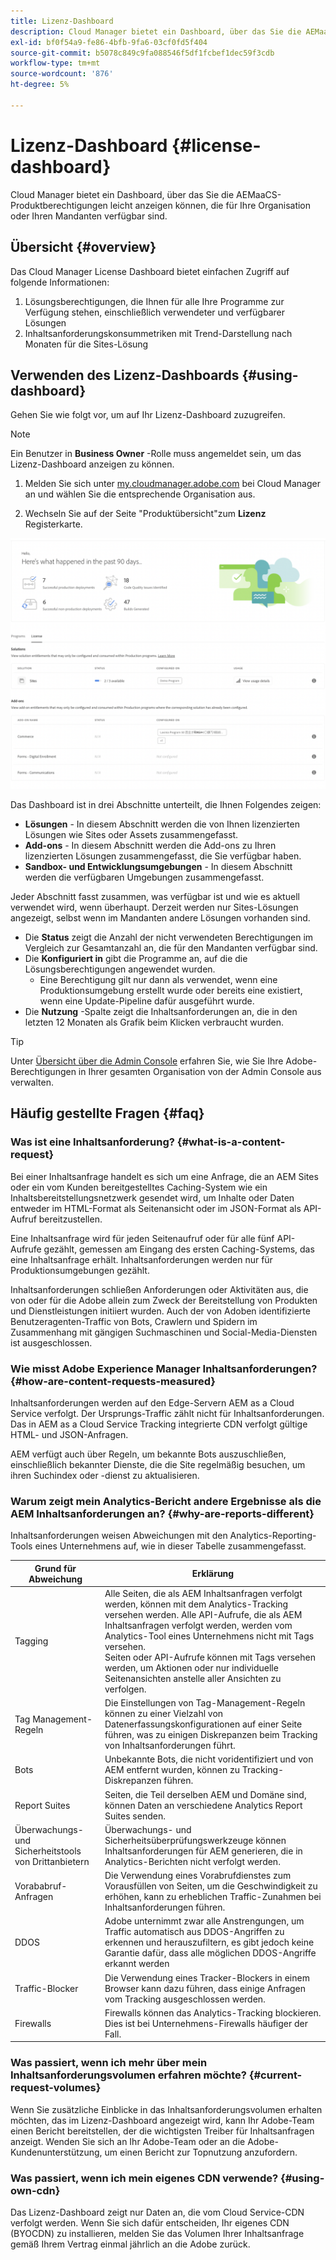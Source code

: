 ```yaml
---
title: Lizenz-Dashboard
description: Cloud Manager bietet ein Dashboard, über das Sie die AEMaaCS-Produktberechtigungen leicht anzeigen können, die für Ihre Organisation oder Ihren Mandanten verfügbar sind.
exl-id: bf0f54a9-fe86-4bfb-9fa6-03cf0fd5f404
source-git-commit: b5078c849c9fa088546f5df1fcbef1dec59f3cdb
workflow-type: tm+mt
source-wordcount: '876'
ht-degree: 5%

---
```


# Lizenz-Dashboard {#license-dashboard}

Cloud Manager bietet ein Dashboard, über das Sie die AEMaaCS-Produktberechtigungen leicht anzeigen können, die für Ihre Organisation oder Ihren Mandanten verfügbar sind.

## Übersicht {#overview}

Das Cloud Manager License Dashboard bietet einfachen Zugriff auf folgende Informationen:

1. Lösungsberechtigungen, die Ihnen für alle Ihre Programme zur Verfügung stehen, einschließlich verwendeter und verfügbarer Lösungen
1. Inhaltsanforderungskonsummetriken mit Trend-Darstellung nach Monaten für die Sites-Lösung

## Verwenden des Lizenz-Dashboards {#using-dashboard}

Gehen Sie wie folgt vor, um auf Ihr Lizenz-Dashboard zuzugreifen.

>[!NOTE]
>
>Ein Benutzer in **Business Owner** -Rolle muss angemeldet sein, um das Lizenz-Dashboard anzeigen zu können.

1. Melden Sie sich unter [my.cloudmanager.adobe.com](https://my.cloudmanager.adobe.com/) bei Cloud Manager an und wählen Sie die entsprechende Organisation aus.

1. Wechseln Sie auf der Seite &quot;Produktübersicht&quot;zum **Lizenz** Registerkarte.

![Lizenz-Dashboard](assets/license-dashboard.png)

Das Dashboard ist in drei Abschnitte unterteilt, die Ihnen Folgendes zeigen:

* **Lösungen** - In diesem Abschnitt werden die von Ihnen lizenzierten Lösungen wie Sites oder Assets zusammengefasst.
* **Add-ons** - In diesem Abschnitt werden die Add-ons zu Ihren lizenzierten Lösungen zusammengefasst, die Sie verfügbar haben.
* **Sandbox- und Entwicklungsumgebungen** - In diesem Abschnitt werden die verfügbaren Umgebungen zusammengefasst.

Jeder Abschnitt fasst zusammen, was verfügbar ist und wie es aktuell verwendet wird, wenn überhaupt. Derzeit werden nur Sites-Lösungen angezeigt, selbst wenn im Mandanten andere Lösungen vorhanden sind.

* Die **Status** zeigt die Anzahl der nicht verwendeten Berechtigungen im Vergleich zur Gesamtanzahl an, die für den Mandanten verfügbar sind.
* Die **Konfiguriert in** gibt die Programme an, auf die die Lösungsberechtigungen angewendet wurden.
   * Eine Berechtigung gilt nur dann als verwendet, wenn eine Produktionsumgebung erstellt wurde oder bereits eine existiert, wenn eine Update-Pipeline dafür ausgeführt wurde.
* Die **Nutzung** -Spalte zeigt die Inhaltsanforderungen an, die in den letzten 12 Monaten als Grafik beim Klicken verbraucht wurden.

>[!TIP]
>
>Unter [Übersicht über die Admin Console](https://helpx.adobe.com/de/enterprise/using/admin-console.html) erfahren Sie, wie Sie Ihre Adobe-Berechtigungen in Ihrer gesamten Organisation von der Admin Console aus verwalten.

## Häufig gestellte Fragen {#faq}

### Was ist eine Inhaltsanforderung? {#what-is-a-content-request}

Bei einer Inhaltsanfrage handelt es sich um eine Anfrage, die an AEM Sites oder ein vom Kunden bereitgestelltes Caching-System wie ein Inhaltsbereitstellungsnetzwerk gesendet wird, um Inhalte oder Daten entweder im HTML-Format als Seitenansicht oder im JSON-Format als API-Aufruf bereitzustellen.

Eine Inhaltsanfrage wird für jeden Seitenaufruf oder für alle fünf API-Aufrufe gezählt, gemessen am Eingang des ersten Caching-Systems, das eine Inhaltsanfrage erhält. Inhaltsanforderungen werden nur für Produktionsumgebungen gezählt.

Inhaltsanforderungen schließen Anforderungen oder Aktivitäten aus, die von oder für die Adobe allein zum Zweck der Bereitstellung von Produkten und Dienstleistungen initiiert wurden. Auch der von Adoben identifizierte Benutzeragenten-Traffic von Bots, Crawlern und Spidern im Zusammenhang mit gängigen Suchmaschinen und Social-Media-Diensten ist ausgeschlossen.

### Wie misst Adobe Experience Manager Inhaltsanforderungen? {#how-are-content-requests-measured}

Inhaltsanforderungen werden auf den Edge-Servern AEM as a Cloud Service verfolgt. Der Ursprungs-Traffic zählt nicht für Inhaltsanforderungen. Das in AEM as a Cloud Service Tracking integrierte CDN verfolgt gültige HTML- und JSON-Anfragen.

AEM verfügt auch über Regeln, um bekannte Bots auszuschließen, einschließlich bekannter Dienste, die die Site regelmäßig besuchen, um ihren Suchindex oder -dienst zu aktualisieren.

### Warum zeigt mein Analytics-Bericht andere Ergebnisse als die AEM Inhaltsanforderungen an? {#why-are-reports-different}

Inhaltsanforderungen weisen Abweichungen mit den Analytics-Reporting-Tools eines Unternehmens auf, wie in dieser Tabelle zusammengefasst.

| Grund für Abweichung | Erklärung |
|---|---|
| Tagging | Alle Seiten, die als AEM Inhaltsanfragen verfolgt werden, können mit dem Analytics-Tracking versehen werden. Alle API-Aufrufe, die als AEM Inhaltsanfragen verfolgt werden, werden vom Analytics-Tool eines Unternehmens nicht mit Tags versehen.<br>Seiten oder API-Aufrufe können mit Tags versehen werden, um Aktionen oder nur individuelle Seitenansichten anstelle aller Ansichten zu verfolgen. |
| Tag Management-Regeln | Die Einstellungen von Tag-Management-Regeln können zu einer Vielzahl von Datenerfassungskonfigurationen auf einer Seite führen, was zu einigen Diskrepanzen beim Tracking von Inhaltsanforderungen führt. |
| Bots | Unbekannte Bots, die nicht voridentifiziert und von AEM entfernt wurden, können zu Tracking-Diskrepanzen führen. |
| Report Suites | Seiten, die Teil derselben AEM und Domäne sind, können Daten an verschiedene Analytics Report Suites senden. |
| Überwachungs- und Sicherheitstools von Drittanbietern | Überwachungs- und Sicherheitsüberprüfungswerkzeuge können Inhaltsanforderungen für AEM generieren, die in Analytics-Berichten nicht verfolgt werden. |
| Vorababruf-Anfragen | Die Verwendung eines Vorabrufdienstes zum Vorausfüllen von Seiten, um die Geschwindigkeit zu erhöhen, kann zu erheblichen Traffic-Zunahmen bei Inhaltsanforderungen führen. |
| DDOS | Adobe unternimmt zwar alle Anstrengungen, um Traffic automatisch aus DDOS-Angriffen zu erkennen und herauszufiltern, es gibt jedoch keine Garantie dafür, dass alle möglichen DDOS-Angriffe erkannt werden |
| Traffic-Blocker | Die Verwendung eines Tracker-Blockers in einem Browser kann dazu führen, dass einige Anfragen vom Tracking ausgeschlossen werden. |
| Firewalls | Firewalls können das Analytics-Tracking blockieren. Dies ist bei Unternehmens-Firewalls häufiger der Fall. |

### Was passiert, wenn ich mehr über mein Inhaltsanforderungsvolumen erfahren möchte? {#current-request-volumes}

Wenn Sie zusätzliche Einblicke in das Inhaltsanforderungsvolumen erhalten möchten, das im Lizenz-Dashboard angezeigt wird, kann Ihr Adobe-Team einen Bericht bereitstellen, der die wichtigsten Treiber für Inhaltsanfragen anzeigt. Wenden Sie sich an Ihr Adobe-Team oder an die Adobe-Kundenunterstützung, um einen Bericht zur Topnutzung anzufordern.

### Was passiert, wenn ich mein eigenes CDN verwende? {#using-own-cdn}

Das Lizenz-Dashboard zeigt nur Daten an, die vom Cloud Service-CDN verfolgt werden.  Wenn Sie sich dafür entscheiden, Ihr eigenes CDN (BYOCDN) zu installieren, melden Sie das Volumen Ihrer Inhaltsanfrage gemäß Ihrem Vertrag einmal jährlich an die Adobe zurück.
